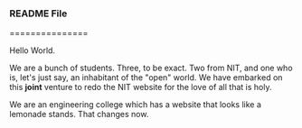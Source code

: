 ### README File
===============

Hello World. 

We are a bunch of students. Three, to be exact. Two from NIT, and one who is, let's just say, an inhabitant of the "open" world. We have embarked on this **joint** venture to redo the NIT website for the love of all that is holy. 

We are an engineering college which has a website that looks like a lemonade stands. That changes now. 


